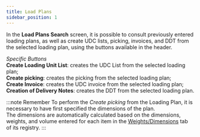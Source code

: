 ```yaml
---
title: Load Plans
sidebar_position: 1
---
```


In the **Load Plans Search** screen, it is possible to consult previously entered loading plans, as well as create UDC lists, picking, invoices, and DDT from the selected loading plan, using the buttons available in the header.

*Specific Buttons*               
**Create Loading Unit List**: creates the UDC List from the selected loading plan;            
**Create picking**: creates the picking from the selected loading plan;             
**Create Invoice**: creates the UDC invoice from the selected loading plan;              
**Creation of Delivery Notes**: creates the DDT from the selected loading plan.


:::note Remember
To perform the *Create picking* from the Loading Plan, it is necessary to have first specified the dimensions of the plan.    
The dimensions are automatically calculated based on the dimensions, weights, and volume entered for each item in the [Weights/Dimensions](/docs/erp-home/registers/items/create-new-item) tab of its registry. 
:::
